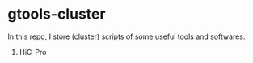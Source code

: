 # gtools-cluster
In this repo, I store (cluster) scripts of some useful tools and softwares.

1. HiC-Pro
